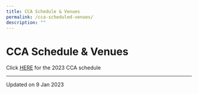 ```yaml
---
title: CCA Schedule & Venues
permalink: /cca-scheduled-venues/
description: ""
---
```

CCA Schedule & Venues
=====================

Click [HERE]() for the 2023 CCA schedule

------------------

Updated on 9 Jan 2023